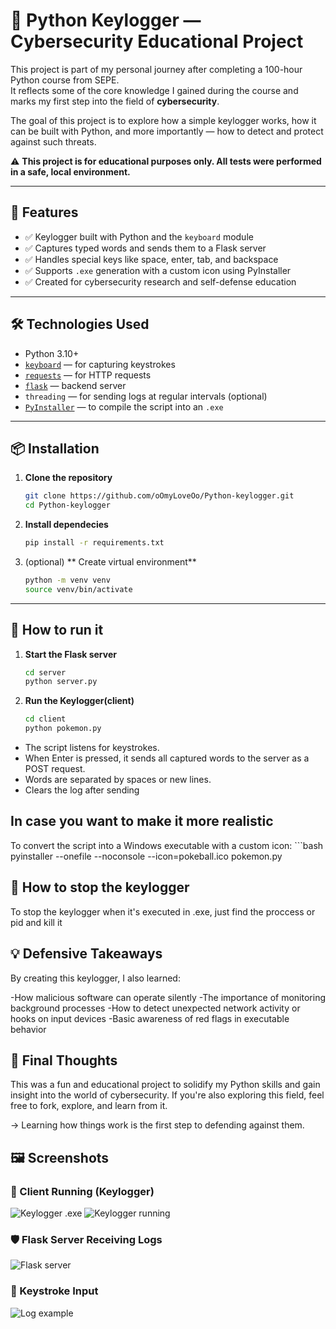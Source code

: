 # 🎯 Python Keylogger — Cybersecurity Educational Project

This project is part of my personal journey after completing a 100-hour Python course from SEPE.  
It reflects some of the core knowledge I gained during the course and marks my first step into the field of **cybersecurity**.

The goal of this project is to explore how a simple keylogger works, how it can be built with Python, and more importantly — how to detect and protect against such threats.

⚠️ **This project is for educational purposes only. All tests were performed in a safe, local environment.**

---

## 🚀 Features

- ✅ Keylogger built with Python and the `keyboard` module  
- ✅ Captures typed words and sends them to a Flask server  
- ✅ Handles special keys like space, enter, tab, and backspace  
- ✅ Supports `.exe` generation with a custom icon using PyInstaller  
- ✅ Created for cybersecurity research and self-defense education  

---

## 🛠 Technologies Used

- Python 3.10+
- [`keyboard`](https://pypi.org/project/keyboard/) — for capturing keystrokes  
- [`requests`](https://pypi.org/project/requests/) — for HTTP requests  
- [`flask`](https://pypi.org/project/flask/) — backend server  
- `threading` — for sending logs at regular intervals (optional)  
- [`PyInstaller`](https://www.pyinstaller.org/) — to compile the script into an `.exe`  

---

## 📦 Installation

1. **Clone the repository**
   ```bash
   git clone https://github.com/oOmyLoveOo/Python-keylogger.git
   cd Python-keylogger


2. **Install dependecies**
    ```bash
    pip install -r requirements.txt

3. (optional) ** Create virtual environment**
    ```bash
    python -m venv venv
    source venv/bin/activate 
--- 

## 🧪 How to run it

1. **Start the Flask server**
    ```bash
    cd server
    python server.py

2. **Run the Keylogger(client)**
    ```bash
    cd client
    python pokemon.py

- The script listens for keystrokes.
- When Enter is pressed, it sends all captured words to the server as a POST request.
- Words are separated by spaces or new lines.
- Clears the log after sending

## In case you want to make it more realistic
To convert the script into a Windows executable with a custom icon:
    ```bash
    pyinstaller --onefile --noconsole --icon=pokeball.ico pokemon.py

## 🛑 How to stop the keylogger
To stop the keylogger when it's executed in .exe, just find the proccess or pid and kill it

## 💡 Defensive Takeaways
By creating this keylogger, I also learned:

-How malicious software can operate silently
-The importance of monitoring background processes
-How to detect unexpected network activity or hooks on input devices
-Basic awareness of red flags in executable behavior

## 🙌 Final Thoughts
This was a fun and educational project to solidify my Python skills and gain insight into the world of cybersecurity.
If you're also exploring this field, feel free to fork, explore, and learn from it.

→ Learning how things work is the first step to defending against them.

## 🖼️ Screenshots

### 🧪 Client Running (Keylogger)
![Keylogger .exe](assets/Screenshot2025-07-08005036.png)
![Keylogger running](assets/Screenshot2025-07-08005355.png)

### 🛡️ Flask Server Receiving Logs
![Flask server](assets/Screenshot2025-07-08005442.png)

### 🧾 Keystroke Input
![Log example](assets/Screenshot2025-07-08005448.png)